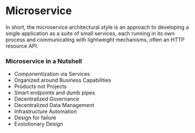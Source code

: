 # Microservice
In short, the microservice architectural style is an approach to developing a single application as a suite of small services, 
each running in its own process and communicating with lightweight mechanisms, often an HTTP resource API.

### Microservice in a Nutshell
- Componentization via Services
- Organized around Business Capabilities
- Products not Projects
- Smart endpoints and dumb pipes
- Decentralized Governance
- Decentralized Data Management
- Infrastructure Automation
- Design for failure
- Evolutionary Design
